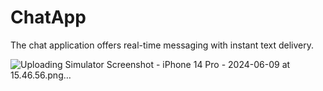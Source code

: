# ChatApp

The chat application offers real-time messaging with instant text delivery.

![Uploading Simulator Screenshot - iPhone 14 Pro - 2024-06-09 at 15.46.56.png…]()
